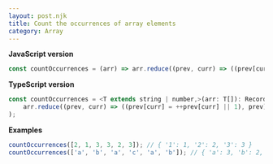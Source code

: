 ```yaml
---
layout: post.njk
title: Count the occurrences of array elements
category: Array
---
```


**JavaScript version**

```js
const countOccurrences = (arr) => arr.reduce((prev, curr) => ((prev[curr] = ++prev[curr] || 1), prev), {});
```

**TypeScript version**

```js
const countOccurrences = <T extends string | number,>(arr: T[]): Record<T, number> => (
    arr.reduce((prev, curr) => ((prev[curr] = ++prev[curr] || 1), prev), {}as Record<T, number>)
);
```

**Examples**

```js
countOccurrences([2, 1, 3, 3, 2, 3]); // { '1': 1, '2': 2, '3': 3 }
countOccurrences(['a', 'b', 'a', 'c', 'a', 'b']); // { 'a': 3, 'b': 2, 'c': 1 }
```
